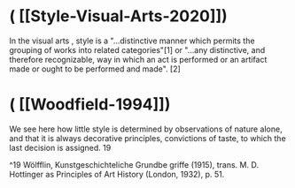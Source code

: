 # ( [[Style-Visual-Arts-2020]])


In the visual arts , style is a "...distinctive manner which permits the grouping of works into related categories"[1] or "...any distinctive, and therefore recognizable, way in which an act is performed or an artifact made or ought to be performed and made". [2] 



# ( [[Woodfield-1994]])


We see here how little style is determined by observations of nature alone, and that it is always decorative principles, convictions of taste, to which the last decision is assigned. 19


^19 Wölfflin, Kunstgeschichteliche Grundbe griffe (1915), trans. M. D. Hottinger as Principles of Art History (London, 1932), p. 51.



